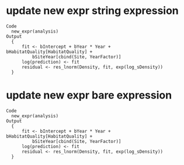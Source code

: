 # update new expr string expression

    Code
      new_expr(analysis)
    Output
      {
          fit <- bIntercept + bYear * Year + bHabitatQuality[HabitatQuality] + 
              bSiteYear[cbind(Site, YearFactor)]
          log(prediction) <- fit
          residual <- res_lnorm(Density, fit, exp(log_sDensity))
      }

# update new expr bare expression

    Code
      new_expr(analysis)
    Output
      {
          fit <- bIntercept + bYear * Year + bHabitatQuality[HabitatQuality] + 
              bSiteYear[cbind(Site, YearFactor)]
          log(prediction) <- fit
          residual <- res_lnorm(Density, fit, exp(log_sDensity))
      }

